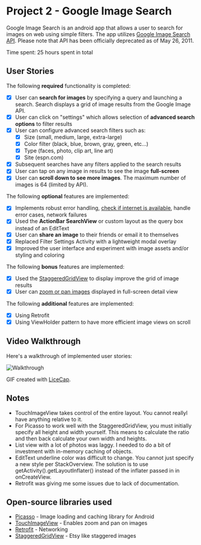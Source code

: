 # Project 2 - Google Image Search

Google Image Search is an android app that allows a user to search for images on web using simple filters. The app utilizes [Google Image Search API](https://developers.google.com/image-search/). Please note that API has been officially deprecated as of May 26, 2011.

Time spent: 25 hours spent in total

## User Stories

The following **required** functionality is completed:

* [x] User can **search for images** by specifying a query and launching a search. Search displays a grid of image results from the Google Image API.
* [x] User can click on "settings" which allows selection of **advanced search options** to filter results
* [x] User can configure advanced search filters such as:
  * [x] Size (small, medium, large, extra-large)
  * [x] Color filter (black, blue, brown, gray, green, etc...)
  * [x] Type (faces, photo, clip art, line art)
  * [x] Site (espn.com)
* [x] Subsequent searches have any filters applied to the search results
* [x] User can tap on any image in results to see the image **full-screen**
* [x] User can **scroll down to see more images**. The maximum number of images is 64 (limited by API).

The following **optional** features are implemented:

* [x] Implements robust error handling, [check if internet is available](http://guides.codepath.com/android/Sending-and-Managing-Network-Requests#checking-for-network-connectivity), handle error cases, network failures
* [x] Used the **ActionBar SearchView** or custom layout as the query box instead of an EditText
* [x] User can **share an image** to their friends or email it to themselves
* [x] Replaced Filter Settings Activity with a lightweight modal overlay
* [x] Improved the user interface and experiment with image assets and/or styling and coloring

The following **bonus** features are implemented:

* [x] Used the [StaggeredGridView](https://github.com/f-barth/AndroidStaggeredGrid) to display improve the grid of image results
* [x] User can [zoom or pan images](https://github.com/MikeOrtiz/TouchImageView) displayed in full-screen detail view

The following **additional** features are implemented:

* [x] Using Retrofit
* [x] Using ViewHolder pattern to have more efficient image views on scroll

## Video Walkthrough 

Here's a walkthrough of implemented user stories:

![Walkthrough](https://s3.amazonaws.com/uploads.hipchat.com/14477/52355/Ee1rTw2fAcED7g9/googlesearch5.gif)

GIF created with [LiceCap](http://www.cockos.com/licecap/).

## Notes

- TouchImageView takes control of the entire layout. You cannot reallyl have anything relative to it.
- For Picasso to work well with the StaggeredGridView, you must initially specify all height and width yourself. This means to calculate the ratio and then back calculate your own width and heights.
- List view with a lot of photos was laggy. I needed to do a bit of investment with in-memory caching of objects.
- EditText underline color was difficult to change. You cannot just specify a new style per StackOverview. The solution is to use getActivity().getLayoutInflater() instead of the inflater passed in in onCreateView.
- Retrofit was giving me some issues due to lack of documentation.

## Open-source libraries used

- [Picasso](http://square.github.io/picasso/) - Image loading and caching library for Android
- [TouchImageView](https://github.com/MikeOrtiz/TouchImageView) - Enables zoom and pan on images
- [Retrofit](http://square.github.io/retrofit/) - Networking
- [StaggeredGridView](https://github.com/etsy/AndroidStaggeredGrid) - Etsy like staggered images
